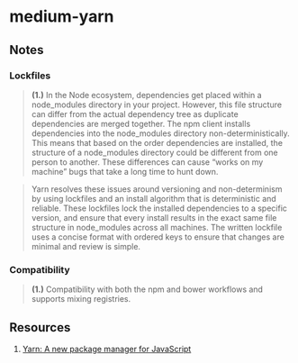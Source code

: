 # medium-yarn

## Notes

### Lockfiles

> **(1.)** In the Node ecosystem, dependencies get placed within a node_modules directory in your project. However, this file structure can differ from the actual dependency tree as duplicate dependencies are merged together. The npm client installs dependencies into the node_modules directory non-deterministically. This means that based on the order dependencies are installed, the structure of a node_modules directory could be different from one person to another. These differences can cause “works on my machine” bugs that take a long time to hunt down.

> Yarn resolves these issues around versioning and non-determinism by using lockfiles and an install algorithm that is deterministic and reliable. These lockfiles lock the installed dependencies to a specific version, and ensure that every install results in the exact same file structure in node_modules across all machines. The written lockfile uses a concise format with ordered keys to ensure that changes are minimal and review is simple.

### Compatibility

> **(1.)** Compatibility with both the npm and bower workflows and supports mixing registries.

## Resources

1. [Yarn: A new package manager for JavaScript](https://code.facebook.com/posts/1840075619545360)
